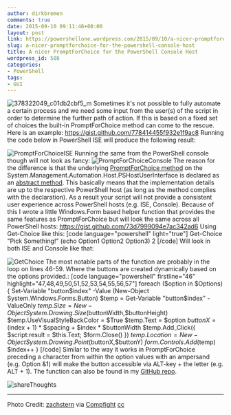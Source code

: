 ```yaml
---
author: dirkbremen
comments: true
date: 2015-09-10 09:11:46+00:00
layout: post
link: https://powershellone.wordpress.com/2015/09/10/a-nicer-promptforchoice-for-the-powershell-console-host/
slug: a-nicer-promptforchoice-for-the-powershell-console-host
title: A nicer PromptForChoice for the PowerShell Console Host
wordpress_id: 508
categories:
- PowerShell
tags:
- GUI
---
```


![378322049_c01db2cbf5_m](https://powershellone.files.wordpress.com/2015/09/378322049_c01db2cbf5_m.jpg)
Sometimes it's not possible to fully automate a certain process and we need some input from the user(s) of the script in order to determine the further path of action. If this is based on a fixed set of choices the built-in PromptForChoice method can come to the rescue. Here is an example:
https://gist.github.com/778414455f932e1f9ac8
Running the code below in PowerShell ISE will produce the following result:

![PromptForChoiceISE](https://powershellone.files.wordpress.com/2015/09/promptforchoiceise.png)
Running the same from the PowerShell console though will not look as fancy:
![PromptForChoiceConsole](https://powershellone.files.wordpress.com/2015/09/promptforchoiceconsole.png)
The reason for the difference is that the underlying [PromptForChoice method](https://msdn.microsoft.com/en-us/library/system.management.automation.host.pshostuserinterface.promptforchoice%28v=vs.85%29.aspx) on the System.Management.Automation.Host.PSHostUserInterface is declared as an [abstract method](https://msdn.microsoft.com/en-us/library/aa664435%28v=vs.71%29.aspx). This basically means that the implementation details are up to the respective PowerShell host (as long as the method complies with the declaration).
As a result your script will not provide a consistent user experience across PowerShell hosts (e.g. ISE, Console). Because of this I wrote a little Windows.Form based helper function that provides the same features as PromptForChoice but will look the same across all PowerShell hosts:
https://gist.github.com/73d7999094e7ac342ad6
Using Get-Choice like this:
[code language="powershell" light="true"]
Get-Choice "Pick Something!" (echo Option1 Option2 Option3) 2
[/code]
Will look in both ISE and Console like that:

![GetChoice](https://powershellone.files.wordpress.com/2015/09/getchoice.png)
The most notable parts of the function are probably in the loop on lines 46-59. Where the buttons are created dynamically based on the options provided.:
[code language="powershell" firstline="46" highlight="47,48,49,50,51,52,53,54,55,56,57"]
foreach ($option in $Options){
        Set-Variable "button$index" -Value (New-Object System.Windows.Forms.Button)
        $temp = Get-Variable "button$index" -ValueOnly
        $temp.Size = New-Object System.Drawing.Size($buttonWidth,$buttonHeight)
        $temp.UseVisualStyleBackColor = $True
        $temp.Text = $option
        $buttonX = ($index + 1) * $spacing + $index * $buttonWidth
        $temp.Add_Click({ 
            $script:result = $this.Text; $form.Close() 
        })
        $temp.Location = New-Object System.Drawing.Point($buttonX,$buttonY)
        $form.Controls.Add($temp)
        $index++
}
[/code]
Similar to the way it works in PromptForChoice preceding a character from within the option values with an ampersand (e.g. Option &1) will make the button accessible via ALT-key + the letter (e.g. ALT + 1).
The function can also be found in my [GitHub repo](https://github.com/DBremen/PowerShellScripts).

![shareThoughts](https://powershellone.files.wordpress.com/2015/10/sharethoughts.jpg)


* * *


Photo Credit: [zachstern](https://www.flickr.com/photos/18382722@N00/378322049/) via [Compfight](http://compfight.com) [cc](https://creativecommons.org/licenses/by-nc-nd/2.0/)

